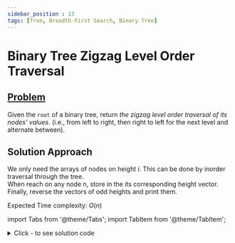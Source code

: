 ```yaml
---
sidebar_position : 13
tags: [Tree, Breadth-First Search, Binary Tree]
---
```


# Binary Tree Zigzag Level Order Traversal

## [Problem](https://leetcode.com/problems/binary-tree-zigzag-level-order-traversal/)

<p>Given the <code>root</code> of a binary tree, return <em>the zigzag level order traversal of its nodes&#39; values</em>. (i.e., from left to right, then right to left for the next level and alternate between).</p>

## Solution Approach
We only need the arrays of nodes on height $i$. This can be done by inorder traversal through the tree. <br />
When reach on any node n, store in the its corresponding height vector.<br/>
Finally, reverse the vectors of odd heights and print them.


Expected Time complexity: $O(n)$

import Tabs from '@theme/Tabs';
import TabItem from '@theme/TabItem';

<details><summary>Click - to see solution code</summary>

<Tabs>
<TabItem value="cpp" label="C++">

```cpp
class Solution {
    vector<vector<int>> ans;
    int h = -1;

   public:
    void maxHeight(TreeNode* temp, int ht) {
        if (temp == NULL) return;
        h = max(ht, h);
        maxHeight(temp->left, ht + 1);
        maxHeight(temp->right, ht + 1);
    }

    void build(TreeNode* temp, int ht) {
        if (temp == NULL) return;
        ans[ht].push_back(temp->val);
        build(temp->left, ht + 1);
        build(temp->right, ht + 1);
    }

    vector<vector<int>> zigzagLevelOrder(TreeNode* root) {
        TreeNode* temp;
        temp = new TreeNode;
        temp = root;
        maxHeight(temp, 0);
        ans.resize(h + 1);
        temp = root;
        build(temp, 0);
        for (int i = 1; i <= h; i += 2) {
            reverse(ans[i].begin(), ans[i].end());
        }
        return ans;
    }
};
```
</TabItem>
</Tabs>

</details>
